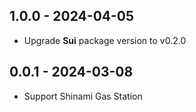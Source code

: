 ## 1.0.0 - 2024-04-05

* Upgrade **Sui** package version to v0.2.0

## 0.0.1 - 2024-03-08

* Support Shinami Gas Station
